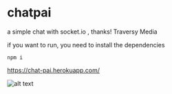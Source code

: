 # chatpai
a simple chat with socket.io , thanks!  Traversy Media


if you want to run, you need to install the dependencies

```
npm i
```

https://chat-pai.herokuapp.com/

![alt text](https://media.discordapp.net/attachments/744419261086433282/785260712783642644/Captura_de_pantalla_2020-12-06_164337.png?width=866&height=430)

